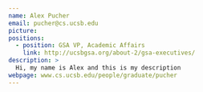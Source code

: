 ```yaml
---
name: Alex Pucher
email: pucher@cs.ucsb.edu
picture:
positions:
  - position: GSA VP, Academic Affairs
    link: http://ucsbgsa.org/about-2/gsa-executives/
description: >
  Hi, my name is Alex and this is my description
webpage: www.cs.ucsb.edu/people/graduate/pucher
---
```

